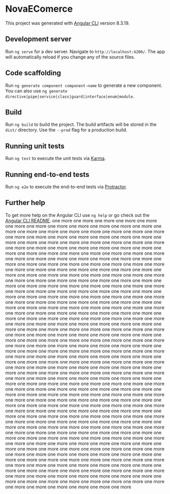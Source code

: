 # NovaEComerce

This project was generated with [Angular CLI](https://github.com/angular/angular-cli) version 8.3.19.

## Development server

Run `ng serve` for a dev server. Navigate to `http://localhost:4200/`. The app will automatically reload if you change any of the source files.

## Code scaffolding

Run `ng generate component component-name` to generate a new component. You can also use `ng generate directive|pipe|service|class|guard|interface|enum|module`.

## Build

Run `ng build` to build the project. The build artifacts will be stored in the `dist/` directory. Use the `--prod` flag for a production build.

## Running unit tests

Run `ng test` to execute the unit tests via [Karma](https://karma-runner.github.io).

## Running end-to-end tests

Run `ng e2e` to execute the end-to-end tests via [Protractor](http://www.protractortest.org/).

## Further help

To get more help on the Angular CLI use `ng help` or go check out the [Angular CLI README](https://github.com/angular/angular-cli/blob/master/README.md).
one more
one more
one more
one more
one more
one more
one more
one more
one more
one more
one more
one more
one more
one more
one more
one more
one more
one more
one more
one more
one more
one more
one more
one more
one more
one more
one more
one more
one more
one more
one more
one more
one more
one more
one more
one more
one more
one more
one more
one more
one more
one more
one more
one more
one more
one more
one more
one more
one more
one more
one more
one more
one more
one more
one more
one more
one more
one more
one more
one more
one more
one more
one more
one more
one more
one more
one more
one more
one more
one more
one more
one more
one more
one more
one more
one more
one more
one more
one more
one more
one more
one more
one more
one more
one more
one more
one more
one more
one more
one more
one more
one more
one more
one more
one more
one more
one more
one more
one more
one more
one more
one more
one more
one more
one more
one more
one more
one more
one more
one more
one more
one more
one more
one more
one more
one more
one more
one more
one more
one more
one more
one more
one more
one more
one more
one more
one more
one more
one more
one more
one more
one more
one more
one more
one more
one more
one more
one more
one more
one more
one more
one more
one more
one more
one more
one more
one more
one more
one more
one more
one more
one more
one more
one more
one more
one more
one more
one more
one more
one more
one more
one more
one more
one more
one more
one more
one more
one more
one more
one more
one more
one more
one more
one more
one more
one more
one more
one more
one more
one more
one more
one more
one more
one more
one more
one more
one more
one more
one more
one more
one more
one more
one more
one more
one more
one more
one more
one more
one more
one more
one more
one more
one more
one more
one more
one more
one more
one more
one more
one more
one more
one more
one more
one more
one more
one more
one more
one more
one more
one more
one more
one more
one more
one more
one more
one more
one more
one more
one more
one more
one more
one more
one more
one more
one more
one more
one more
one more
one more
one more
one more
one more
one more
one more
one more
one more
one more
one more
one more
one more
one more
one more
one more
one more
one more
one more
one more
one more
one more
one more
one more
one more
one more
one more
one more
one more
one more
one more
one more
one more
one more
one more
one more
one more
one more
one more
one more
one more
one more
one more
one more
one more
one more
one more
one more
one more
one more
one more
one more
one more
one more
one more
one more
one more
one more
one more
one more
one more
one more
one more
one more
one more
one more
one more
one more
one more
one more
one more
one more
one more
one more
one more
one more
one more
one more
one more
one more
one more
one more
one more
one more
one more
one more
one more
one more
one more
one more
one more
one more
one more
one more
one more
one more
one more
one more
one more
one more
one more
one more
one more
one more
one more
one more
one more
one more
one more
one more
one more
one more
one more
one more
one more
one more
one more
one more
one more
one more
one more
one more
one more
one more
one more
one more
one more
one more
one more
one more
one more
one more
one more
one more

